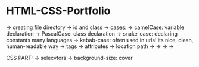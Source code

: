 # HTML-CSS-Portfolio

-> creating file directory
-> id and class
-> cases:
    -> camelCase: variable declaration
    -> PascalCase: class declaration
    -> snake_case: declaring constants many languages
    -> kebab-case: often used in urls! its nice, clean, human-readable way
-> tags
-> attributes
-> location path
-> 
-> 
-> 
-> 

CSS PART:
-> selecvtors
-> background-size: cover
